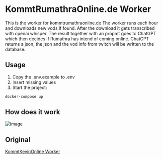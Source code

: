 # KommtRumathraOnline.de Worker

This is the worker for kommtrumathraonline.de
The worker runs each hour and downloads new vods if found.
After the download it gets transcribed with openai whisper.
The result together with an propmt goes to ChatGPT which then decides if Rumathra has intend of coming online.
ChatGPT returns a json, the json and the vod info from twitch will be written to the database.

## Usage

1. Copy the .env.example to .env
2. Insert missing values
3. Start the project:

```bash
docker-compose up
```

## How does it work

![image](docs/flow.png)

## Original

[KommtKevinOnline Worker](https://github.com/KommtKevinOnline/worker)
